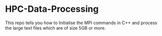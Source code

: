 HPC-Data-Processing
===================

This repo tells you how to Initialise the MPI commands in C++ and process the large text files which are of size 5GB or more.
